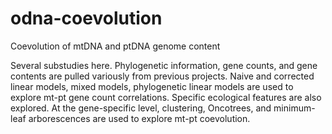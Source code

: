 # odna-coevolution
Coevolution of mtDNA and ptDNA genome content

Several substudies here. Phylogenetic information, gene counts, and gene contents are pulled variously from previous projects. Naive and corrected linear models, mixed models, phylogenetic linear models are used to explore mt-pt gene count correlations. Specific ecological features are also explored. At the gene-specific level, clustering, Oncotrees, and minimum-leaf arborescences are used to explore mt-pt coevolution.
